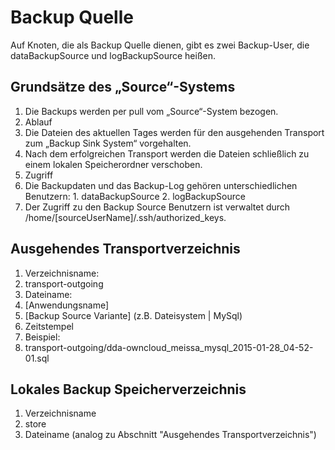 # Backup Quelle
Auf Knoten, die als Backup Quelle dienen, gibt es zwei Backup-User, die dataBackupSource und logBackupSource heißen.

## Grundsätze des „Source“-Systems 
 1. Die Backups werden per pull vom „Source“-System bezogen.
 2. Ablauf
   1. Die Dateien des aktuellen Tages werden für den ausgehenden Transport zum „Backup Sink System“ vorgehalten.
   2. Nach dem erfolgreichen Transport werden die Dateien schließlich zu einem lokalen Speicherordner verschoben.
 3. Zugriff
   1. Die Backupdaten und das Backup-Log gehören unterschiedlichen Benutzern:
     1. dataBackupSource
     2. logBackupSource
   2. Der Zugriff zu den Backup Source Benutzern ist verwaltet durch /home/[sourceUserName]/.ssh/authorized_keys.

## Ausgehendes Transportverzeichnis
 1. Verzeichnisname: 
   1. transport-outgoing
 2. Dateiname: 
   1. [Anwendungsname]
   2. [Backup Source Variante] (z.B. Dateisystem | MySql)
   3. Zeitstempel
 3. Beispiel:
   1. transport-outgoing/dda-owncloud_meissa_mysql_2015-01-28_04-52-01.sql

## Lokales Backup Speicherverzeichnis
 1. Verzeichnisname
   1. store
 2. Dateiname (analog zu Abschnitt "Ausgehendes Transportverzeichnis")